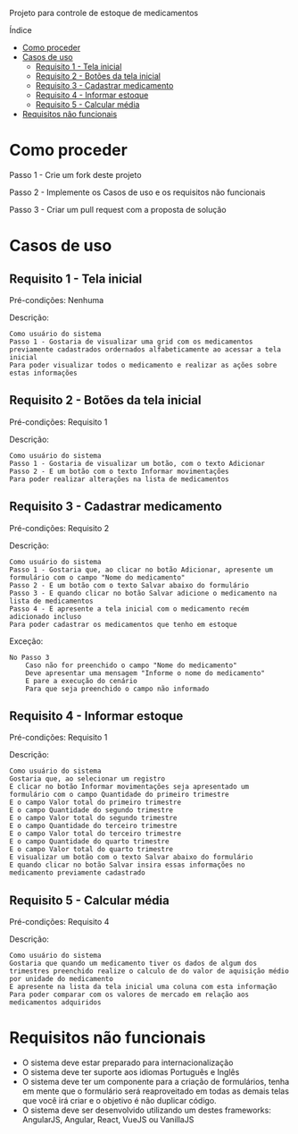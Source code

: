 Projeto para controle de estoque de medicamentos

Índice
- [Como proceder](#como-proceder)
- [Casos de uso](#casos-de-uso)
  - [Requisito 1 - Tela inicial](#requisito-1---tela-inicial)
  - [Requisito 2 - Botões da tela inicial](#requisito-2---bot%c3%b5es-da-tela-inicial)
  - [Requisito 3 - Cadastrar medicamento](#requisito-3---cadastrar-medicamento)
  - [Requisito 4 - Informar estoque](#requisito-4---informar-estoque)
  - [Requisito 5 - Calcular média](#requisito-5---calcular-m%c3%a9dia)
- [Requisitos não funcionais](#requisitos-n%c3%a3o-funcionais)

# Como proceder

Passo 1 - Crie um fork deste projeto

Passo 2 - Implemente os Casos de uso e os requisitos não funcionais

Passo 3 - Criar um pull request com a proposta de solução

# Casos de uso

## Requisito 1 - Tela inicial
Pré-condições: Nenhuma

Descrição:

    Como usuário do sistema
    Passo 1 - Gostaria de visualizar uma grid com os medicamentos previamente cadastrados ordernados alfabeticamente ao acessar a tela inicial
    Para poder visualizar todos o medicamento e realizar as ações sobre estas informações

## Requisito 2 - Botões da tela inicial
Pré-condições: Requisito 1

Descrição:

    Como usuário do sistema
    Passo 1 - Gostaria de visualizar um botão, com o texto Adicionar
    Passo 2 - E um botão com o texto Informar movimentações
    Para poder realizar alterações na lista de medicamentos

## Requisito 3 - Cadastrar medicamento
Pré-condições: Requisito 2

Descrição:

    Como usuário do sistema
    Passo 1 - Gostaria que, ao clicar no botão Adicionar, apresente um formulário com o campo "Nome do medicamento"
    Passo 2 - E um botão com o texto Salvar abaixo do formulário
    Passo 3 - E quando clicar no botão Salvar adicione o medicamento na lista de medicamentos
    Passo 4 - E apresente a tela inicial com o medicamento recém adicionado incluso
    Para poder cadastrar os medicamentos que tenho em estoque

Exceção:

    No Passo 3
        Caso não for preenchido o campo "Nome do medicamento"
        Deve apresentar uma mensagem "Informe o nome do medicamento"
        E pare a execução do cenário
        Para que seja preenchido o campo não informado

## Requisito 4 - Informar estoque
Pré-condições: Requisito 1

Descrição:

    Como usuário do sistema
    Gostaria que, ao selecionar um registro
    E clicar no botão Informar movimentações seja apresentado um formulário com o campo Quantidade do primeiro trimestre
    E o campo Valor total do primeiro trimestre
    E o campo Quantidade do segundo trimestre
    E o campo Valor total do segundo trimestre
    E o campo Quantidade do terceiro trimestre
    E o campo Valor total do terceiro trimestre
    E o campo Quantidade do quarto trimestre
    E o campo Valor total do quarto trimestre
    E visualizar um botão com o texto Salvar abaixo do formulário
    E quando clicar no botão Salvar insira essas informações no medicamento previamente cadastrado

## Requisito 5 - Calcular média
Pré-condições: Requisito 4

Descrição:

    Como usuário do sistema
    Gostaria que quando um medicamento tiver os dados de algum dos trimestres preenchido realize o calculo de do valor de aquisição médio por unidade do medicamento
    E apresente na lista da tela inicial uma coluna com esta informação
    Para poder comparar com os valores de mercado em relação aos medicamentos adquiridos

# Requisitos não funcionais

- O sistema deve estar preparado para internacionalização
- O sistema deve ter suporte aos idiomas Português e Inglês
- O sistema deve ter um componente para a criação de formulários, tenha em mente que o formulário será reaproveitado em todas as demais telas que você irá criar e o objetivo é não duplicar código.
- O sistema deve ser desenvolvido utilizando um destes frameworks: AngularJS, Angular, React, VueJS ou VanillaJS
